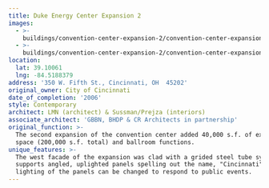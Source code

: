 ```yaml
---
title: Duke Energy Center Expansion 2
images:
  - >-
    buildings/convention-center-expansion-2/convention-center-expansion-2-0_nwkmef
  - >-
    buildings/convention-center-expansion-2/convention-center-expansion-2-1_gare4j
location:
  lat: 39.10061
  lng: -84.5188379
address: '350 W. Fifth St., Cincinnati, OH  45202'
original_owner: City of Cincinnati
date_of_completion: '2006'
style: Contemporary
architect: LMN (architect) & Sussman/Prejza (interiors)
associate_architect: 'GBBN, BHDP & CR Architects in partnership'
original_function: >-
  The second expansion of the convention center added 40,000 s.f. of exhibit
  space (200,000 s.f. total) and ballroom functions.
unique_features: >-
  The west facade of the expansion was clad with a grided steel tube system that
  supports angled, uplighted panels spelling out the name, "Cincinnati".  The
  lighting of the panels can be changed to respond to public events.
---
```


